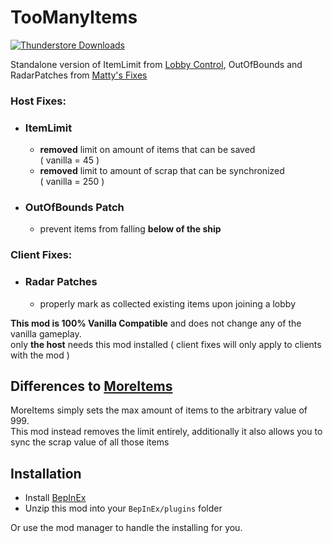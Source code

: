 TooManyItems
============
[![Thunderstore Downloads](https://img.shields.io/thunderstore/dt/mattymatty/TooManyItems?style=flat&logo=thunderstore&logoColor=white&label=thunderstore)](https://thunderstore.io/c/lethal-company/p/mattymatty/TooManyItems/)

Standalone version of ItemLimit from [Lobby Control](https://thunderstore.io/c/lethal-company/p/mattymatty/LobbyControl/),
OutOfBounds and RadarPatches from [Matty's Fixes](https://thunderstore.io/c/lethal-company/p/mattymatty/Matty_Fixes/)

### Host Fixes:

- ### ItemLimit
  - **removed** limit on amount of items that can be saved  
    ( vanilla = 45 )
  - **removed** limit to amount of scrap that can be synchronized  
    ( vanilla = 250 )
- ### OutOfBounds Patch
  - prevent items from falling **below of the ship**

### Client Fixes:

- ### Radar Patches
  - properly mark as collected existing items upon joining a lobby

**This mod is 100% Vanilla Compatible** and does not change any of the vanilla gameplay.  
only **the host** needs this mod installed ( client fixes will only apply to clients with the mod )

Differences to [MoreItems](https://thunderstore.io/c/lethal-company/p/Drakorle/MoreItems/)
------------------------
MoreItems simply sets the max amount of items to the arbitrary value of 999.  
This mod instead removes the limit entirely, additionally it also allows you to sync the scrap value of all those items

Installation
------------

- Install [BepInEx](https://thunderstore.io/c/lethal-company/p/BepInEx/BepInExPack/)
- Unzip this mod into your `BepInEx/plugins` folder

Or use the mod manager to handle the installing for you.